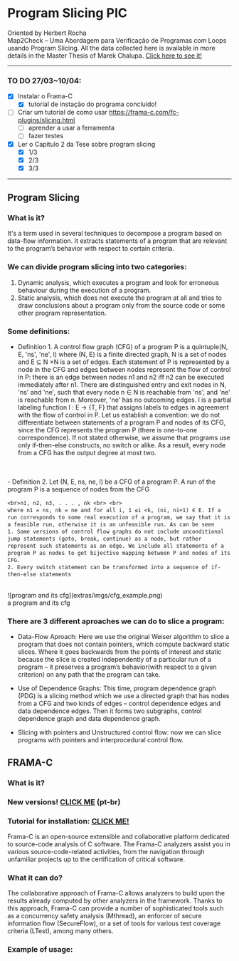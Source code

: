 # Program Slicing PIC
 Oriented by Herbert Rocha <br>
Map2Check – Uma Abordagem para Verificação de Programas com Loops usando Program Slicing.
All the data collected here is available in more details in the Master Thesis of Marek Chalupa. [Click here to see it!](./initial%20slides/thesis_PIBIC.pdf)

---
### TO DO 27/03~10/04:
- [x] Instalar o Frama-C
  - [x] tutorial de instação do programa concluído!
- [ ] Criar um tutorial de como usar https://frama-c.com/fc-plugins/slicing.html
    - [ ] aprender a usar a ferramenta
    - [ ] fazer testes
- [x] Ler o Capitulo 2 da Tese sobre program slicing
  - [x] 1/3
  - [x] 2/3
  - [x] 3/3
---

## Program Slicing
### What is it?
It's a term used in several  techniques to decompose a program based on data-flow information. It extracts statements of a program that are relevant to the program’s behavior with respect to certain criteria. 

### We can divide program slicing into two categories:
1.  Dynamic analysis, which executes a program and look for erroneous behaviour during the execution of a program.
2.  Static analysis, which does not execute the program at all and tries to draw conclusions about a program only from the source code or some other program representation.
   
### Some definitions:
 - Definition 1. A control flow graph (CFG) of a program P is a quintuple(N, E, 'ns', 'ne', l) where (N, E) is a finite directed graph, N is a set of nodes and E ⊆ N ×N is a set of edges. Each statement of P is represented by a node in the CFG and edges between nodes represent the flow of control in P: there is an edge between nodes n1 and n2 iff n2 can be executed immediately after n1. There are distinguished entry and exit nodes in N, 'ns' and 'ne', such that every node n ∈ N is reachable from 'ns', and 'ne' is reachable from n. Moreover, 'ne' has no outcoming edges. l is a partial labeling function l : E → {T, F} that assigns labels to edges in agreement with the flow of control in P. Let us establish a convention: we do not differentiate between statements of a program P and nodes of its CFG, since the CFG represents the program P (there is one-to-one correspondence). If not stated otherwise, we assume that programs use only if-then-else constructs, no switch or alike. As a result, every node from a CFG has the output degree at most two. 
<br>
<br>
 - Definition 2. Let (N, E, ns, ne, l) be a CFG of a program P. A run of the program P is a sequence of nodes from the CFG 
  
    <br>n1, n2, n3, . . . , nk <br> <br>
    where n1 = ns, nk = ne and for all i, 1 ≤i <k, (ni, ni+1) ∈ E. If a run corresponds to some real execution of a program, we say that it is a feasible run, otherwise it is an unfeasible run. As can be seen
    1. Some versions of control flow graphs do not include unconditional jump statements (goto, break, continue) as a node, but rather represent such statements as an edge. We include all statements of a program P as nodes to get bijective mapping between P and nodes of its CFG. 
    2. Every switch statement can be transformed into a sequence of if-then-else statements
<br>
![program and its cfg](extras/imgs/cfg_example.png) <br>
a program and its cfg
<br>

### There are 3 different aproaches we can do to slice a program:
- Data-Flow Aproach: Here we use the original Weiser algorithm to slice a program that does not contain pointers, which compute backward static slices. Where it goes backwards from the points of interest and static because the slice is created independently of a particular run of a program – it preserves a program’s behavior(with respect to a given criterion) on any path that the program can take.

- Use of Dependence Graphs: This time, program dependence graph (PDG) is a slicing method which we use a directed graph that has nodes from a CFG and two kinds of edges – control dependence edges and data dependence edges. Then it forms two subgraphs, control dependence graph and data dependence graph.

- Slicing with pointers and Unstructured control flow: now we can slice programs with pointers and interprocedural control flow.

## FRAMA-C
### What is it?
### New versions! [CLICK ME](./extras/informacoesimportantes.md) (pt-br)
### Tutorial for installation: [CLICK ME!](./extras/TutorialPSFramaC.md)
Frama-C is an open-source extensible and collaborative platform dedicated to source-code analysis of C software. The Frama-C analyzers assist you in various source-code-related activities, from the navigation through unfamiliar projects up to the certification of critical software.
### What it can do?
The collaborative approach of Frama-C allows analyzers to build upon the results already computed by other analyzers in the framework. Thanks to this approach, Frama-C can provide a number of sophisticated tools such as a concurrency safety analysis (Mthread), an enforcer of secure information flow (SecureFlow), or a set of tools for various test coverage criteria (LTest), among many others.
### Example of usage: